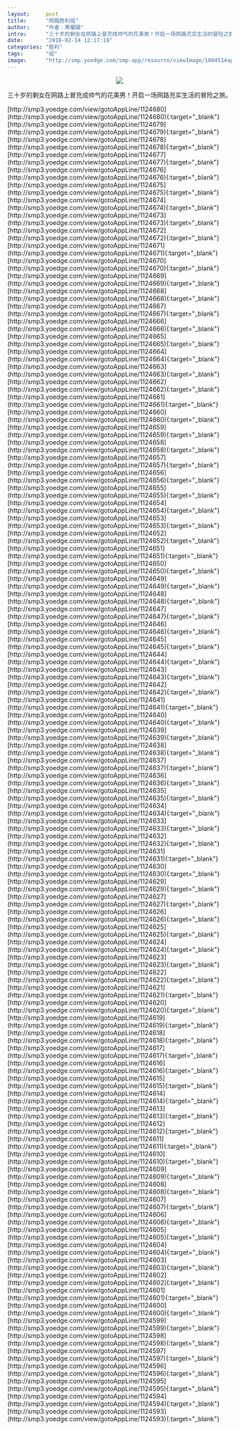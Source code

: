 ```yaml
---
layout:     post
title:      "网路胜利组"
author:     "作者：黑曜磷"
intro:      "三十岁的剩女在网路上冒充成帅气的花美男！开启一场网路充实生活的冒险之旅。"
date:       "2018-02-14 12:17:18"
categories: "胜利"
tags:       "组"
image:      "http://smp.yoedge.com/smp-app/resource/viewImage/1004514appline.png"
---
```

<div style="text-align: center">
<p><img src="http://smp.yoedge.com/smp-app/resource/viewImage/1004514appline.png"/></p>
</div>
<p class="post-meta">
<span>三十岁的剩女在网路上冒充成帅气的花美男！开启一场网路充实生活的冒险之旅。</span>
</p>
[http://smp3.yoedge.com/view/gotoAppLine/1124680](http://smp3.yoedge.com/view/gotoAppLine/1124680){:target="_blank"}
[http://smp3.yoedge.com/view/gotoAppLine/1124679](http://smp3.yoedge.com/view/gotoAppLine/1124679){:target="_blank"}
[http://smp3.yoedge.com/view/gotoAppLine/1124678](http://smp3.yoedge.com/view/gotoAppLine/1124678){:target="_blank"}
[http://smp3.yoedge.com/view/gotoAppLine/1124677](http://smp3.yoedge.com/view/gotoAppLine/1124677){:target="_blank"}
[http://smp3.yoedge.com/view/gotoAppLine/1124676](http://smp3.yoedge.com/view/gotoAppLine/1124676){:target="_blank"}
[http://smp3.yoedge.com/view/gotoAppLine/1124675](http://smp3.yoedge.com/view/gotoAppLine/1124675){:target="_blank"}
[http://smp3.yoedge.com/view/gotoAppLine/1124674](http://smp3.yoedge.com/view/gotoAppLine/1124674){:target="_blank"}
[http://smp3.yoedge.com/view/gotoAppLine/1124673](http://smp3.yoedge.com/view/gotoAppLine/1124673){:target="_blank"}
[http://smp3.yoedge.com/view/gotoAppLine/1124672](http://smp3.yoedge.com/view/gotoAppLine/1124672){:target="_blank"}
[http://smp3.yoedge.com/view/gotoAppLine/1124671](http://smp3.yoedge.com/view/gotoAppLine/1124671){:target="_blank"}
[http://smp3.yoedge.com/view/gotoAppLine/1124670](http://smp3.yoedge.com/view/gotoAppLine/1124670){:target="_blank"}
[http://smp3.yoedge.com/view/gotoAppLine/1124669](http://smp3.yoedge.com/view/gotoAppLine/1124669){:target="_blank"}
[http://smp3.yoedge.com/view/gotoAppLine/1124668](http://smp3.yoedge.com/view/gotoAppLine/1124668){:target="_blank"}
[http://smp3.yoedge.com/view/gotoAppLine/1124667](http://smp3.yoedge.com/view/gotoAppLine/1124667){:target="_blank"}
[http://smp3.yoedge.com/view/gotoAppLine/1124666](http://smp3.yoedge.com/view/gotoAppLine/1124666){:target="_blank"}
[http://smp3.yoedge.com/view/gotoAppLine/1124665](http://smp3.yoedge.com/view/gotoAppLine/1124665){:target="_blank"}
[http://smp3.yoedge.com/view/gotoAppLine/1124664](http://smp3.yoedge.com/view/gotoAppLine/1124664){:target="_blank"}
[http://smp3.yoedge.com/view/gotoAppLine/1124663](http://smp3.yoedge.com/view/gotoAppLine/1124663){:target="_blank"}
[http://smp3.yoedge.com/view/gotoAppLine/1124662](http://smp3.yoedge.com/view/gotoAppLine/1124662){:target="_blank"}
[http://smp3.yoedge.com/view/gotoAppLine/1124661](http://smp3.yoedge.com/view/gotoAppLine/1124661){:target="_blank"}
[http://smp3.yoedge.com/view/gotoAppLine/1124660](http://smp3.yoedge.com/view/gotoAppLine/1124660){:target="_blank"}
[http://smp3.yoedge.com/view/gotoAppLine/1124659](http://smp3.yoedge.com/view/gotoAppLine/1124659){:target="_blank"}
[http://smp3.yoedge.com/view/gotoAppLine/1124658](http://smp3.yoedge.com/view/gotoAppLine/1124658){:target="_blank"}
[http://smp3.yoedge.com/view/gotoAppLine/1124657](http://smp3.yoedge.com/view/gotoAppLine/1124657){:target="_blank"}
[http://smp3.yoedge.com/view/gotoAppLine/1124656](http://smp3.yoedge.com/view/gotoAppLine/1124656){:target="_blank"}
[http://smp3.yoedge.com/view/gotoAppLine/1124655](http://smp3.yoedge.com/view/gotoAppLine/1124655){:target="_blank"}
[http://smp3.yoedge.com/view/gotoAppLine/1124654](http://smp3.yoedge.com/view/gotoAppLine/1124654){:target="_blank"}
[http://smp3.yoedge.com/view/gotoAppLine/1124653](http://smp3.yoedge.com/view/gotoAppLine/1124653){:target="_blank"}
[http://smp3.yoedge.com/view/gotoAppLine/1124652](http://smp3.yoedge.com/view/gotoAppLine/1124652){:target="_blank"}
[http://smp3.yoedge.com/view/gotoAppLine/1124651](http://smp3.yoedge.com/view/gotoAppLine/1124651){:target="_blank"}
[http://smp3.yoedge.com/view/gotoAppLine/1124650](http://smp3.yoedge.com/view/gotoAppLine/1124650){:target="_blank"}
[http://smp3.yoedge.com/view/gotoAppLine/1124649](http://smp3.yoedge.com/view/gotoAppLine/1124649){:target="_blank"}
[http://smp3.yoedge.com/view/gotoAppLine/1124648](http://smp3.yoedge.com/view/gotoAppLine/1124648){:target="_blank"}
[http://smp3.yoedge.com/view/gotoAppLine/1124647](http://smp3.yoedge.com/view/gotoAppLine/1124647){:target="_blank"}
[http://smp3.yoedge.com/view/gotoAppLine/1124646](http://smp3.yoedge.com/view/gotoAppLine/1124646){:target="_blank"}
[http://smp3.yoedge.com/view/gotoAppLine/1124645](http://smp3.yoedge.com/view/gotoAppLine/1124645){:target="_blank"}
[http://smp3.yoedge.com/view/gotoAppLine/1124644](http://smp3.yoedge.com/view/gotoAppLine/1124644){:target="_blank"}
[http://smp3.yoedge.com/view/gotoAppLine/1124643](http://smp3.yoedge.com/view/gotoAppLine/1124643){:target="_blank"}
[http://smp3.yoedge.com/view/gotoAppLine/1124642](http://smp3.yoedge.com/view/gotoAppLine/1124642){:target="_blank"}
[http://smp3.yoedge.com/view/gotoAppLine/1124641](http://smp3.yoedge.com/view/gotoAppLine/1124641){:target="_blank"}
[http://smp3.yoedge.com/view/gotoAppLine/1124640](http://smp3.yoedge.com/view/gotoAppLine/1124640){:target="_blank"}
[http://smp3.yoedge.com/view/gotoAppLine/1124639](http://smp3.yoedge.com/view/gotoAppLine/1124639){:target="_blank"}
[http://smp3.yoedge.com/view/gotoAppLine/1124638](http://smp3.yoedge.com/view/gotoAppLine/1124638){:target="_blank"}
[http://smp3.yoedge.com/view/gotoAppLine/1124637](http://smp3.yoedge.com/view/gotoAppLine/1124637){:target="_blank"}
[http://smp3.yoedge.com/view/gotoAppLine/1124636](http://smp3.yoedge.com/view/gotoAppLine/1124636){:target="_blank"}
[http://smp3.yoedge.com/view/gotoAppLine/1124635](http://smp3.yoedge.com/view/gotoAppLine/1124635){:target="_blank"}
[http://smp3.yoedge.com/view/gotoAppLine/1124634](http://smp3.yoedge.com/view/gotoAppLine/1124634){:target="_blank"}
[http://smp3.yoedge.com/view/gotoAppLine/1124633](http://smp3.yoedge.com/view/gotoAppLine/1124633){:target="_blank"}
[http://smp3.yoedge.com/view/gotoAppLine/1124632](http://smp3.yoedge.com/view/gotoAppLine/1124632){:target="_blank"}
[http://smp3.yoedge.com/view/gotoAppLine/1124631](http://smp3.yoedge.com/view/gotoAppLine/1124631){:target="_blank"}
[http://smp3.yoedge.com/view/gotoAppLine/1124630](http://smp3.yoedge.com/view/gotoAppLine/1124630){:target="_blank"}
[http://smp3.yoedge.com/view/gotoAppLine/1124629](http://smp3.yoedge.com/view/gotoAppLine/1124629){:target="_blank"}
[http://smp3.yoedge.com/view/gotoAppLine/1124627](http://smp3.yoedge.com/view/gotoAppLine/1124627){:target="_blank"}
[http://smp3.yoedge.com/view/gotoAppLine/1124626](http://smp3.yoedge.com/view/gotoAppLine/1124626){:target="_blank"}
[http://smp3.yoedge.com/view/gotoAppLine/1124625](http://smp3.yoedge.com/view/gotoAppLine/1124625){:target="_blank"}
[http://smp3.yoedge.com/view/gotoAppLine/1124624](http://smp3.yoedge.com/view/gotoAppLine/1124624){:target="_blank"}
[http://smp3.yoedge.com/view/gotoAppLine/1124623](http://smp3.yoedge.com/view/gotoAppLine/1124623){:target="_blank"}
[http://smp3.yoedge.com/view/gotoAppLine/1124622](http://smp3.yoedge.com/view/gotoAppLine/1124622){:target="_blank"}
[http://smp3.yoedge.com/view/gotoAppLine/1124621](http://smp3.yoedge.com/view/gotoAppLine/1124621){:target="_blank"}
[http://smp3.yoedge.com/view/gotoAppLine/1124620](http://smp3.yoedge.com/view/gotoAppLine/1124620){:target="_blank"}
[http://smp3.yoedge.com/view/gotoAppLine/1124619](http://smp3.yoedge.com/view/gotoAppLine/1124619){:target="_blank"}
[http://smp3.yoedge.com/view/gotoAppLine/1124618](http://smp3.yoedge.com/view/gotoAppLine/1124618){:target="_blank"}
[http://smp3.yoedge.com/view/gotoAppLine/1124617](http://smp3.yoedge.com/view/gotoAppLine/1124617){:target="_blank"}
[http://smp3.yoedge.com/view/gotoAppLine/1124616](http://smp3.yoedge.com/view/gotoAppLine/1124616){:target="_blank"}
[http://smp3.yoedge.com/view/gotoAppLine/1124615](http://smp3.yoedge.com/view/gotoAppLine/1124615){:target="_blank"}
[http://smp3.yoedge.com/view/gotoAppLine/1124614](http://smp3.yoedge.com/view/gotoAppLine/1124614){:target="_blank"}
[http://smp3.yoedge.com/view/gotoAppLine/1124613](http://smp3.yoedge.com/view/gotoAppLine/1124613){:target="_blank"}
[http://smp3.yoedge.com/view/gotoAppLine/1124612](http://smp3.yoedge.com/view/gotoAppLine/1124612){:target="_blank"}
[http://smp3.yoedge.com/view/gotoAppLine/1124611](http://smp3.yoedge.com/view/gotoAppLine/1124611){:target="_blank"}
[http://smp3.yoedge.com/view/gotoAppLine/1124610](http://smp3.yoedge.com/view/gotoAppLine/1124610){:target="_blank"}
[http://smp3.yoedge.com/view/gotoAppLine/1124609](http://smp3.yoedge.com/view/gotoAppLine/1124609){:target="_blank"}
[http://smp3.yoedge.com/view/gotoAppLine/1124608](http://smp3.yoedge.com/view/gotoAppLine/1124608){:target="_blank"}
[http://smp3.yoedge.com/view/gotoAppLine/1124607](http://smp3.yoedge.com/view/gotoAppLine/1124607){:target="_blank"}
[http://smp3.yoedge.com/view/gotoAppLine/1124606](http://smp3.yoedge.com/view/gotoAppLine/1124606){:target="_blank"}
[http://smp3.yoedge.com/view/gotoAppLine/1124605](http://smp3.yoedge.com/view/gotoAppLine/1124605){:target="_blank"}
[http://smp3.yoedge.com/view/gotoAppLine/1124604](http://smp3.yoedge.com/view/gotoAppLine/1124604){:target="_blank"}
[http://smp3.yoedge.com/view/gotoAppLine/1124603](http://smp3.yoedge.com/view/gotoAppLine/1124603){:target="_blank"}
[http://smp3.yoedge.com/view/gotoAppLine/1124602](http://smp3.yoedge.com/view/gotoAppLine/1124602){:target="_blank"}
[http://smp3.yoedge.com/view/gotoAppLine/1124601](http://smp3.yoedge.com/view/gotoAppLine/1124601){:target="_blank"}
[http://smp3.yoedge.com/view/gotoAppLine/1124600](http://smp3.yoedge.com/view/gotoAppLine/1124600){:target="_blank"}
[http://smp3.yoedge.com/view/gotoAppLine/1124599](http://smp3.yoedge.com/view/gotoAppLine/1124599){:target="_blank"}
[http://smp3.yoedge.com/view/gotoAppLine/1124598](http://smp3.yoedge.com/view/gotoAppLine/1124598){:target="_blank"}
[http://smp3.yoedge.com/view/gotoAppLine/1124597](http://smp3.yoedge.com/view/gotoAppLine/1124597){:target="_blank"}
[http://smp3.yoedge.com/view/gotoAppLine/1124596](http://smp3.yoedge.com/view/gotoAppLine/1124596){:target="_blank"}
[http://smp3.yoedge.com/view/gotoAppLine/1124595](http://smp3.yoedge.com/view/gotoAppLine/1124595){:target="_blank"}
[http://smp3.yoedge.com/view/gotoAppLine/1124594](http://smp3.yoedge.com/view/gotoAppLine/1124594){:target="_blank"}
[http://smp3.yoedge.com/view/gotoAppLine/1124593](http://smp3.yoedge.com/view/gotoAppLine/1124593){:target="_blank"}


